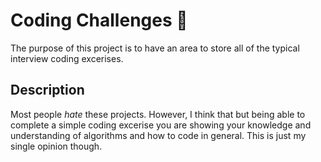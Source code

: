 # Coding Challenges 🎨

The purpose of this project is to have an area to store all of the typical interview coding excerises.

## Description

Most people *hate* these projects. However, I think that but being able to complete a simple 
coding excerise you are showing your knowledge and understanding of algorithms and how to code in general.
This is just my single opinion though. 


